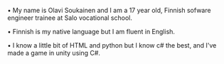 
• My name is Olavi Soukainen and I am a 17 year old, Finnish sofware engineer trainee at Salo vocational school. 


• Finnish is my native language but I am fluent in English.


• I know a little bit of HTML and python but I know c# the best, and I've made a game in unity using C#.

 
